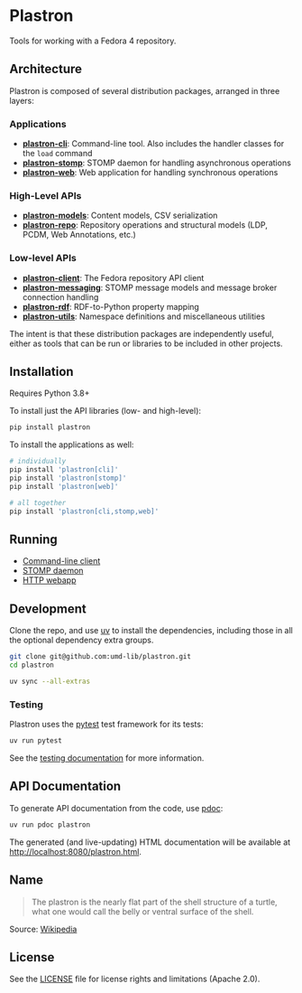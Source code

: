 # Plastron

Tools for working with a Fedora 4 repository.

## Architecture

Plastron is composed of several distribution packages, arranged in three 
layers:

### Applications

* **[plastron-cli](plastron-cli)**: Command-line tool. Also includes the
  handler classes for the `load` command
* **[plastron-stomp](plastron-stomp)**: STOMP daemon for handling
  asynchronous operations
* **[plastron-web](plastron-web)**: Web application for handling
  synchronous operations

### High-Level APIs

* **[plastron-models](plastron-models)**: Content models, CSV
  serialization
* **[plastron-repo](plastron-repo)**: Repository operations and structural
  models (LDP, PCDM, Web Annotations, etc.)

### Low-level APIs

* **[plastron-client](plastron-client)**: The Fedora repository API client
* **[plastron-messaging](plastron-messaging)**: STOMP message models and 
  message broker connection handling
* **[plastron-rdf](plastron-rdf)**: RDF-to-Python property mapping
* **[plastron-utils](plastron-utils)**: Namespace definitions 
  and miscellaneous utilities

The intent is that these distribution packages are independently useful,
either as tools that can be run or libraries to be included in other projects.

## Installation

Requires Python 3.8+

To install just the API libraries (low- and high-level):

```zsh
pip install plastron
```

To install the applications as well:

```zsh
# individually
pip install 'plastron[cli]'
pip install 'plastron[stomp]'
pip install 'plastron[web]'

# all together
pip install 'plastron[cli,stomp,web]'
```

## Running

* [Command-line client](plastron-cli/README.md)
* [STOMP daemon](plastron-stomp/README.md)
* [HTTP webapp](plastron-web/README.md)

## Development

Clone the repo, and use [uv] to install the dependencies, including those 
in all the optional dependency extra groups.

```zsh
git clone git@github.com:umd-lib/plastron.git
cd plastron

uv sync --all-extras
```

### Testing

Plastron uses the [pytest] test framework for its tests:

```zsh
uv run pytest
```

See the [testing documentation](docs/testing.md) for more
information.

## API Documentation

To generate API documentation from the code, use [pdoc]:

```zsh
uv run pdoc plastron
```

The generated (and live-updating) HTML documentation will be available at 
<http://localhost:8080/plastron.html>.

## Name

> The plastron is the nearly flat part of the shell structure of a turtle,
> what one would call the belly or ventral surface of the shell.

Source: [Wikipedia](https://en.wikipedia.org/wiki/Turtle_shell#Plastron)

## License

See the [LICENSE](LICENSE.md) file for license rights and
limitations (Apache 2.0).

[uv]: https://docs.astral.sh/uv/
[pytest]: https://pypi.org/project/pytest/
[pyenv]: https://github.com/pyenv/pyenv
[pdoc]: https://pdoc.dev/
